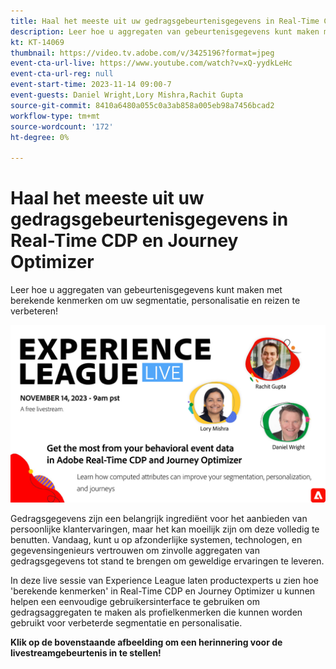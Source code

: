 ```yaml
---
title: Haal het meeste uit uw gedragsgebeurtenisgegevens in Real-Time CDP en Journey Optimizer
description: Leer hoe u aggregaten van gebeurtenisgegevens kunt maken met berekende kenmerken om uw segmentatie, personalisatie en reizen te verbeteren!
kt: KT-14069
thumbnail: https://video.tv.adobe.com/v/3425196?format=jpeg
event-cta-url-live: https://www.youtube.com/watch?v=xQ-yydkLeHc
event-cta-url-reg: null
event-start-time: 2023-11-14 09:00-7
event-guests: Daniel Wright,Lory Mishra,Rachit Gupta
source-git-commit: 8410a6480a055c0a3ab858a005eb98a7456bcad2
workflow-type: tm+mt
source-wordcount: '172'
ht-degree: 0%

---
```


# Haal het meeste uit uw gedragsgebeurtenisgegevens in Real-Time CDP en Journey Optimizer

Leer hoe u aggregaten van gebeurtenisgegevens kunt maken met berekende kenmerken om uw segmentatie, personalisatie en reizen te verbeteren!

[![ExL LIVE sept 22.2023](assets/Nov14_2023_exl_live_WebBanner.jpg)](https://www.youtube.com/watch?v=xQ-yydkLeHc)

Gedragsgegevens zijn een belangrijk ingrediënt voor het aanbieden van persoonlijke klantervaringen, maar het kan moeilijk zijn om deze volledig te benutten. Vandaag, kunt u op afzonderlijke systemen, technologen, en gegevensingenieurs vertrouwen om zinvolle aggregaten van gedragsgegevens tot stand te brengen om geweldige ervaringen te leveren.

In deze live sessie van Experience League laten productexperts u zien hoe &#39;berekende kenmerken&#39; in Real-Time CDP en Journey Optimizer u kunnen helpen een eenvoudige gebruikersinterface te gebruiken om gedragsaggregaten te maken als profielkenmerken die kunnen worden gebruikt voor verbeterde segmentatie en personalisatie.


**Klik op de bovenstaande afbeelding om een herinnering voor de livestreamgebeurtenis in te stellen!**
